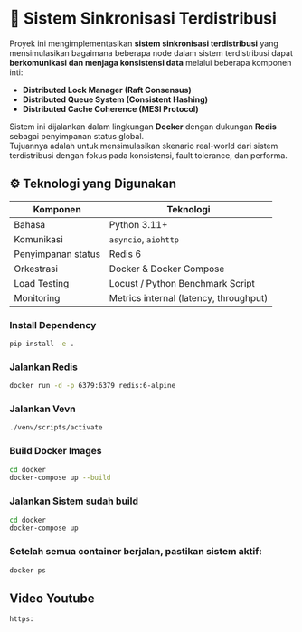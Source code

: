 # 🧩 Sistem Sinkronisasi Terdistribusi

Proyek ini mengimplementasikan **sistem sinkronisasi terdistribusi** yang mensimulasikan bagaimana beberapa node dalam sistem terdistribusi dapat **berkomunikasi dan menjaga konsistensi data** melalui beberapa komponen inti:  
- **Distributed Lock Manager (Raft Consensus)**  
- **Distributed Queue System (Consistent Hashing)**  
- **Distributed Cache Coherence (MESI Protocol)**  

Sistem ini dijalankan dalam lingkungan **Docker** dengan dukungan **Redis** sebagai penyimpanan status global.  
Tujuannya adalah untuk mensimulasikan skenario real-world dari sistem terdistribusi dengan fokus pada konsistensi, fault tolerance, dan performa.

## ⚙️ Teknologi yang Digunakan

| Komponen | Teknologi |
|-----------|------------|
| Bahasa | Python 3.11+ |
| Komunikasi | `asyncio`, `aiohttp` |
| Penyimpanan status | Redis 6 |
| Orkestrasi | Docker & Docker Compose |
| Load Testing | Locust / Python Benchmark Script |
| Monitoring | Metrics internal (latency, throughput) |

### Install Dependency
```bash
pip install -e .
```

### Jalankan Redis

```bash
docker run -d -p 6379:6379 redis:6-alpine
```

### Jalankan Vevn

```bash
./venv/scripts/activate
```

### Build Docker Images
```bash
cd docker
docker-compose up --build
```

### Jalankan Sistem sudah build
```bash
cd docker
docker-compose up
```

### Setelah semua container berjalan, pastikan sistem aktif:
```bash
docker ps
```

## Video Youtube


```
https:
```